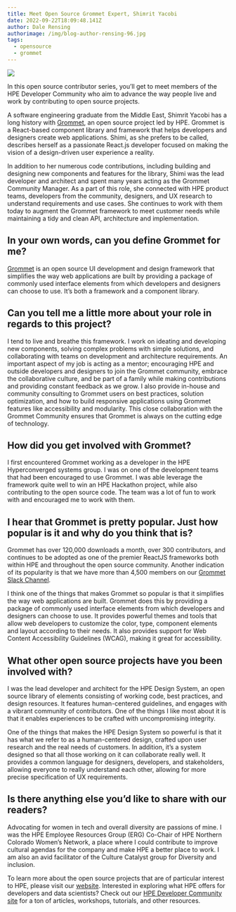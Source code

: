 ```yaml
---
title: Meet Open Source Grommet Expert, Shimrit Yacobi
date: 2022-09-22T18:09:48.141Z
author: Dale Rensing
authorimage: /img/blog-author-rensing-96.jpg
tags:
  - opensource
  - grommet
---
```

![](/img/shimi-yacobi-375.jpg)

In this open source contributor series, you’ll get to meet members of the HPE Developer Community who aim to advance the way people live and work by contributing to open source projects.

A software engineering graduate from the Middle East, Shimrit Yacobi has a long history with [Grommet](https://v2.grommet.io/), an open source project led by HPE. Grommet is a React-based component library and framework that helps developers and designers create web applications. Shimi, as she prefers to be called, describes herself as a passionate React.js developer focused on making the vision of a design-driven user experience a reality. 

In addition to her numerous code contributions, including building and designing new components and features for the library, Shimi was the lead developer and architect and spent many years acting as the Grommet Community Manager. As a part of this role, she connected with HPE product teams, developers from the community, designers, and UX research to understand requirements and use cases. She continues to work with them today to augment the Grommet framework to meet customer needs while maintaining a tidy and clean API, architecture and implementation.

## In your own words, can you define Grommet for me?

[Grommet](https://v2.grommet.io/) is an open source UI development and design framework that simplifies the way web applications are built by providing a package of commonly used interface elements from which developers and designers can choose to use. It’s both a framework and a component library. 

## Can you tell me a little more about your role in regards to this project?

I tend to live and breathe this framework. I work on ideating and developing new components, solving complex problems with simple solutions, and collaborating with teams on development and architecture requirements. An important aspect of my job is acting as a mentor; encouraging HPE and outside developers and designers to join the Grommet community, embrace the collaborative culture, and be part of a family while making contributions and providing constant feedback as we grow. I also provide in-house and community consulting to Grommet users on best practices, solution optimization, and how to build responsive applications using Grommet features like accessibility and modularity. This close collaboration with the Grommet Community ensures that Grommet is always on the cutting edge of technology.

## How did you get involved with Grommet?

I first encountered Grommet working as a developer in the HPE Hyperconverged systems group. I was on one of the development teams that had been encouraged to use Grommet. I was able leverage the framework quite well to win an HPE Hackathon project, while also contributing to the open source code. The team was a lot of fun to work with and encouraged me to work with them.

## I hear that Grommet is pretty popular. Just how popular is it and why do you think that is?

Grommet has over 120,000 downloads a month, over 300 contributors, and continues to be adopted as one of the premier ReactJS frameworks both within HPE and throughout the open source community. Another indication of its popularity is that we have more than 4,500 members on our [Grommet Slack Channel](https://slack-invite.grommet.io/). 

I think one of the things that makes Grommet so popular is that it simplifies the way web applications are built. Grommet does this by providing a package of commonly used interface elements from which developers and designers can choose to use. It provides powerful themes and tools that allow web developers to customize the color, type, component elements and layout according to their needs. It also provides support for Web Content Accessibility Guidelines (WCAG), making it great for accessibility.

## What other open source projects have you been involved with?

I was the lead developer and architect for the HPE Design System, an open source library of elements consisting of working code, best practices, and design resources. It features human-centered guidelines, and engages with a vibrant community of contributors. One of the things I like most about it is that it enables experiences to be crafted with uncompromising integrity. 

One of the things that makes the HPE Design System so powerful is that it has what we refer to as a human-centered design, crafted upon user research and the real needs of customers. In addition, it’s a system designed so that all those working on it can collaborate really well. It provides a common language for designers, developers, and stakeholders, allowing everyone to really understand each other, allowing for more precise specification of UX requirements.

## Is there anything else you’d like to share with our readers?

Advocating for women in tech and overall diversity are passions of mine. I was the HPE Employee Resources Group (ERG) Co-Chair of HPE Northern Colorado Women’s Network, a place where I could contribute to improve cultural agendas for the company and make HPE a better place to work. I am also an avid facilitator of the Culture Catalyst group for Diversity and inclusion.

To learn more about the open source projects that are of particular interest to HPE, please visit our [website](https://www.hpe.com/us/en/open-source.html). Interested in exploring what HPE offers for developers and data scientists? Check out our [HPE Developer Community site](https://developer.hpe.com/) for a ton of articles, workshops, tutorials, and other resources.